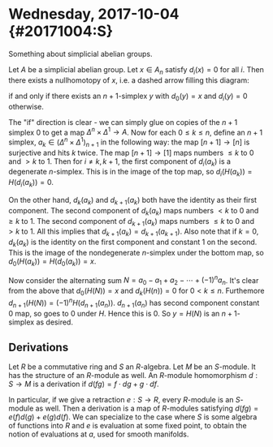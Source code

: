 Wednesday, 2017-10-04 {#20171004:S}
=====================

Something about simplicial abelian groups.

Let $A$ be a simplicial abelian group. Let $x \in A_n$ satisfy
$d_i(x) = 0$ for all $i$. Then there exists a nullhomotopy of $x$, i.e.
a dashed arrow filling this diagram:

if and only if there exists an $n+1$-simplex $y$ with $d_0(y) = x$ and
$d_i(y)=0$ otherwise.

The "if" direction is clear - we can simply glue on copies of the $n+1$
simplex $0$ to get a map $\Delta^n \times \Delta^1 \to A$. Now for each
$0\leq k\leq n$, define an $n+1$ simplex,
$a_k \in (\Delta^n \times \Delta^1)_{n+1}$ in the following way: the map
$[n+1] \to [n]$ is surjective and hits $k$ twice. The map
$[n+1] \to [1]$ maps numbers $\leq k$ to $0$ and $> k$ to $1$. Then for
$i \neq k, k+1$, the first component of $d_i(a_k)$ is a degenerate
$n$-simplex. This is in the image of the top map, so
$d_i(H(a_k))= H(d_i(a_k)) = 0$.

On the other hand, $d_k(a_k)$ and $d_{k+1}(a_k)$ both have the identity
as their first component. The second component of $d_k(a_k)$ maps
numbers $< k$ to $0$ and $\geq k$ to $1$. The second component of
$d_{k+1}(a_k)$ maps numbers $\leq k$ to $0$ and $> k$ to $1$. All this
implies that $d_{k+1}(a_k) = d_{k+1}(a_{k+1})$. Also note that if $k=0$,
$d_k(a_k)$ is the identity on the first component and constant $1$ on
the second. This is the image of the nondegenerate $n$-simplex under the
bottom map, so $d_0(H(a_k)) = H(d_0(a_k)) = x$.

Now consider the alternating sum
$N = a_0 - a_1 + a_2 - \cdots +(-1)^n a_n$. It's clear from the above
that $d_0(H(N)) = x$ and $d_k(H(n)) = 0$ for $0 < k \leq n$. Furthemore
$d_{n+1}(H(N)) = (-1)^nH(d_{n+1}(a_n))$. $d_{n+1}(a_n)$ has second
component constant $0$ map, so goes to $0$ under $H$. Hence this is $0$.
So $y=H(N)$ is an $n+1$-simplex as desired.

Derivations
-----------

Let $R$ be a commutative ring and $S$ an $R$-algebra. Let $M$ be an
$S$-module. It has the structure of an $R$-module as well. An $R$-module
homomorphism $d: S \to M$ is a derivation if
$d(fg) = f\cdot dg + g \cdot df$.

In particular, if we give a retraction $e: S \to R$, every $R$-module is
an $S$-module as well. Then a derivation is a map of $R$-modules
satisfying $d(fg) = e(f)d(g) + e(g)d(f)$. We can specialize to the case
where $S$ is some algebra of functions into $R$ and $e$ is evaluation at
some fixed point, to obtain the notion of evaluations at $a$, used for
smooth manifolds.
